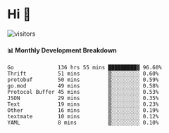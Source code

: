 # Hi 👋
 
![visitors](https://visitor-badge.glitch.me/badge?page_id=sorcererxw.sorcererx)

#### 📊 Monthly Development Breakdown

<!--START_SECTION:waka-->
```text
Go              136 hrs 55 mins █████████▓ 96.60%
Thrift          51 mins         ▒░░░░░░░░░ 0.60%
protobuf        50 mins         ▒░░░░░░░░░ 0.59%
go.mod          49 mins         ▒░░░░░░░░░ 0.58%
Protocol Buffer 45 mins         ▒░░░░░░░░░ 0.53%
JSON            29 mins         ▒░░░░░░░░░ 0.35%
Text            19 mins         ▒░░░░░░░░░ 0.23%
Other           16 mins         ▒░░░░░░░░░ 0.19%
textmate        10 mins         ▒░░░░░░░░░ 0.12%
YAML            8 mins          ▒░░░░░░░░░ 0.10%
```
<!--END_SECTION:waka-->
